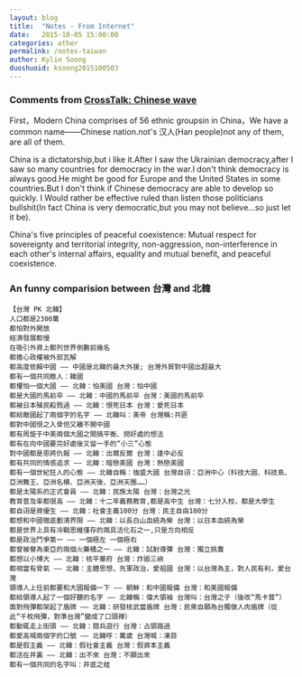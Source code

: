 ```yaml
---
layout: blog
title:  "Notes - From Internet"
date:   2015-10-05 15:00:00
categories: other
permalink: /notes-taiwan
author: Kylin Soong
duoshuoid: ksoong2015100503
---
```


### Comments from [CrossTalk: Chinese wave](https://www.youtube.com/watch?v=ASSf3x6tRG0)

First，Modern China comprises of 56 ethnic groupsin in China，We have a common name——Chinese nation.not's 汉人(Han people)not any of them, are all of them.

China is a dictatorship,but i like it.After I saw the Ukrainian democracy,after I saw so many countries for democracy in the war.I don't think democracy is always good.He might be good for Europe and the United States in some countries.But I don't think if Chinese democracy are able to develop so quickly. I Would rather be effective ruled than listen those politicians bullshit(In fact China is very democratic,but you may not believe...so just let it be).

China's five principles of peaceful coexistence: Mutual respect for sovereignty and territorial integrity, non-aggression, non-interference in each other's internal affairs, equality and mutual benefit, and peaceful coexistence.

### An funny comparision between 台灣 and 北韓

~~~
【台灣 PK 北韓】
人口都是2300萬
都怕對外開放
經濟發展都慢
在吸引外資上都列世界倒數前幾名
都擔心政權被外部瓦解
都高度依賴中國 —— 中國是北韓的最大外援; 台灣外貿對中國出超最大
都有一個共同敵人：韓國
都懼怕一個大國 —— 北韓：怕美國 台灣：怕中國
都是大國的馬前卒 —— 北韓：中國的馬前卒 台灣：美國的馬前卒
都被日本殖民殺戮過 —— 北韓：恨死日本 台灣：愛死日本
都給敵國起了兩個字的名字 —— 北韓叫：美帝 台灣稱:共匪
都對中國恨之入骨但又離不開中國
都有周旋于中美兩個大國之間搞平衡、撈好處的想法
都有在向中國要完好處後又留一手的“小三”心態
對中國都是恩將仇報 —— 北韓：出爾反爾 台灣：逢中必反
都有共同的情感追求 —— 北韓：暗戀美國 台灣：熱戀美國 
都有一個世紀狂人的心態 —— 北韓自稱：強盛大國 台灣自诩：亞洲中心（科技大國、科技島、亞洲舞王、亞洲名模、亞洲天後、亞洲天團……）
都是太陽系的正式會員 —— 北韓：民族太陽 台灣：台灣之光
教育普及率都很高 —— 北韓：十二年義務教育,都是高中生 台灣：七分入校，都是大學生
都自诩是資優生 —— 北韓：社會主義100分 台灣：民主自由100分
都想和中國徹底劃清界限 —— 北韓：以長白山血統為榮 台灣：以日本血統為榮
都是世界上具有冷戰思維僅存的兩具活化石之一,只是方向相反
都是政治鬥爭第一 —— 一個極左 一個極右
都曾被譽為東亞的兩個火藥桶之一 —— 北韓：試射導彈 台灣：獨立挑釁
都想以小博大 —— 北韓：核平華府 台灣：炸毀三峽
都相當有骨氣 —— 北韓：主體思想，先軍政治，愛祖國 台灣：以台灣為主，對人民有利，愛台灣 
領導人上任前都要和大國報備一下 —— 朝鮮：和中國報備 台灣：和美國報備
都給領導人起了一個好聽的名字 —— 北韓稱：偉大領袖 台灣叫：台灣之子（後改“馬卡茸”）
面對飛彈都架起了盾牌 —— 北韓：研發核武當盾牌 台灣：民衆自願為台獨做人肉盾牌（從此“千枚飛彈，對準台灣”變成了口頭禅）
都動辄走上街頭 —— 北韓：閱兵遊行 台灣：占領路過
都愛高喊兩個字的口號 —— 北韓呼：萬歲 台灣喊：凍蒜
都是假主義 —— 北韓：假社會主義 台灣：假資本主義
都活在井裏 —— 北韓：出不來 台灣：不願出來
都有一個共同的名字叫：井底之蛙 
~~~
